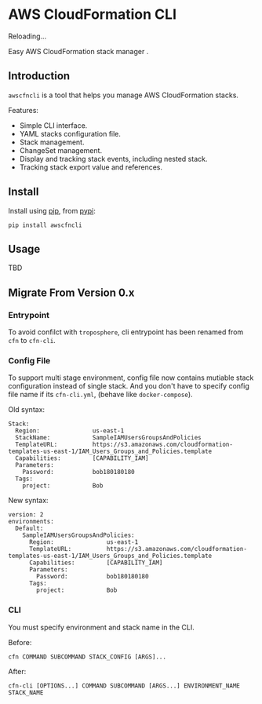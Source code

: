 # AWS CloudFormation CLI

Reloading...

Easy AWS CloudFormation stack manager   .

## Introduction

`awscfncli` is a tool that helps you manage AWS CloudFormation stacks.

Features:

- Simple CLI interface.
- YAML stacks configuration file.
- Stack management.
- ChangeSet management.
- Display and tracking stack events, including nested stack.
- Tracking stack export value and references.

 
## Install

Install using [pip](https://pip.pypa.io/), from [pypi](https://pypi.python.org/pypi/awscfncli):

    pip install awscfncli
    
## Usage

TBD

## Migrate From Version 0.x

### Entrypoint

To avoid confilct with `troposphere`, cli entrypoint has been renamed 
from `cfn` to `cfn-cli`.

### Config File
To support multi stage environment, config file now contains mutiable 
stack configuration instead of single stack. 
And you don't have to specify config file name if its `cfn-cli.yml`,
(behave like `docker-compose`).

Old syntax:

```
Stack:
  Region:               us-east-1
  StackName:            SampleIAMUsersGroupsAndPolicies
  TemplateURL:          https://s3.amazonaws.com/cloudformation-templates-us-east-1/IAM_Users_Groups_and_Policies.template
  Capabilities:         [CAPABILITY_IAM]
  Parameters:
    Password:           bob180180180
  Tags:
    project:            Bob
```

New syntax:

```
version: 2
environments:
  Default:
    SampleIAMUsersGroupsAndPolicies:
      Region:               us-east-1
      TemplateURL:          https://s3.amazonaws.com/cloudformation-templates-us-east-1/IAM_Users_Groups_and_Policies.template
      Capabilities:         [CAPABILITY_IAM]
      Parameters:
        Password:           bob180180180
      Tags:
        project:            Bob
```

### CLI

You must specify environment and stack name in the CLI. 

Before:
    
    cfn COMMAND SUBCOMMAND STACK_CONFIG [ARGS]...

After:

    cfn-cli [OPTIONS...] COMMAND SUBCOMMAND [ARGS...] ENVIRONMENT_NAME STACK_NAME
   